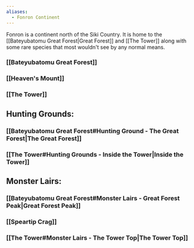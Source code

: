 ```yaml
---
aliases:
  - Fonron Continent
---
```

Fonron is a continent north of the Siki Country. It is home to the [[Bateyubatomu Great Forest|Great Forest]] and [[The Tower]] along with some rare species that most wouldn't see by any normal means.

### [[Bateyubatomu Great Forest]]
### [[Heaven's Mount]]
### [[The Tower]]

## Hunting Grounds:
### [[Bateyubatomu Great Forest#Hunting Ground - The Great Forest|The Great Forest]]
### [[The Tower#Hunting Grounds - Inside the Tower|Inside the Tower]]

## Monster Lairs:
### [[Bateyubatomu Great Forest#Monster Lairs - Great Forest Peak|Great Forest Peak]]
### [[Speartip Crag]]
### [[The Tower#Monster Lairs - The Tower Top|The Tower Top]]



